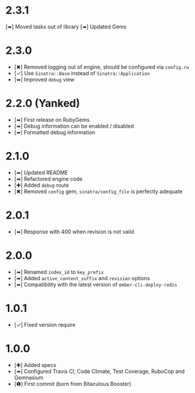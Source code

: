 2.3.1
=====

[➠] Moved tasks out of library
[➠] Updated Gems

2.3.0
=====

* [✖] Removed logging out of engine, should be configured via `config.ru`
* [✓] Use `Sinatra::Base` instead of `Sinatra::Application`
* [➠] Improved `debug` view

2.2.0 (Yanked)
==============

* [➠] First release on RubyGems
* [➠] Debug information can be enabled / disabled
* [➠] Formatted debug information

2.1.0
=====

* [➠] Updated README
* [➠] Refactored engine code
* [✚] Added `debug` route
* [✖] Removed `config` gem, `sinatra/config_file` is perfectly adequate

2.0.1
=====

* [➠] Response with 400 when revision is not valid

2.0.0
=====

* [➠] Renamed `index_id` to  `key_prefix`
* [➠] Added `active_content_suffix` and `revision` options
* [➠] Compatibility with the latest version of `ember-cli-deploy-redis`

1.0.1
=====

* [✓] Fixed version require

1.0.0
=====

* [✚] Added specs
* [➠] Configured Travis CI, Code Climate, Test Coverage, RuboCop and Gemnasium
* [❶] First commit (born from Bitaculous Booster)